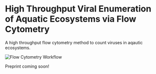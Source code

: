 # High Throughput Viral Enumeration of Aquatic Ecosystems via Flow Cytometry

A high throughput flow cytometry method to count viruses in aqautic ecosystems. 

![Flow Cytometry Workflow](/Figures/Figure-1.png "Flow Cytometry Workflow")

Preprint coming soon!
